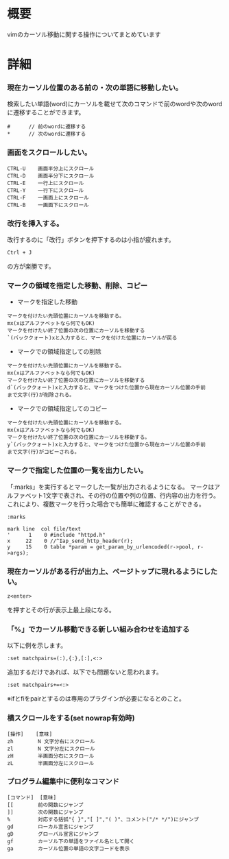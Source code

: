 # 概要
vimのカーソル移動に関する操作についてまとめています

# 詳細

### 現在カーソル位置のある前の・次の単語に移動したい。
検索したい単語(word)にカーソルを載せて次のコマンドで前のwordや次のwordに遷移することができます。
```
#      // 前のwordに遷移する
*      // 次のwordに遷移する
```


### 画面をスクロールしたい。 
```
CTRL-U    画面半分上にスクロール
CTRL-D    画面半分下にスクロール
CTRL-E    一行上にスクロール
CTRL-Y    一行下にスクロール
CTRL-F    一画面上にスクロール
CTRL-B    一画面下にスクロール
```

### 改行を挿入する。 
改行するのに「改行」ボタンを押下するのは小指が疲れます。
```
Ctrl + J
```
の方が楽勝です。

### マークの領域を指定した移動、削除、コピー 

- マークを指定した移動
```
マークを付けたい先頭位置にカーソルを移動する。
mx(xはアルファベットなら何でもOK)
マークを付けたい終了位置の次の位置にカーソルを移動する
`(バッククォート)xと入力すると、マークを付けた位置にカーソルが戻る
```

- マークでの領域指定しての削除
```
マークを付けたい先頭位置にカーソルを移動する。
mx(xはアルファベットなら何でもOK)
マークを付けたい終了位置の次の位置にカーソルを移動する
d`(バッククォート)xと入力すると、マークをつけた位置から現在カーソル位置の手前
まで文字(行)が削除される。
```

- マークでの領域指定してのコピー
```
マークを付けたい先頭位置にカーソルを移動する。
mx(xはアルファベットなら何でもOK)
マークを付けたい終了位置の次の位置にカーソルを移動する。
y`(バッククォート)xと入力すると、マークをつけた位置から現在カーソル位置の手前
まで文字(行)がコピーされる。
```

### マークで指定した位置の一覧を出力したい。 

「:marks」を実行するとマークした一覧が出力されるようになる。 マークはアルファベット1文字で表され、その行の位置や列の位置、行内容の出力を行う。 これにより、複数マークを行った場合でも簡単に確認することができる。
```
:marks

mark line  col file/text
'      1    0 #include "httpd.h"
x     22    0 //^Iap_send_http_header(r);
y     15    0 table *param = get_param_by_urlencoded(r->pool, r->args);
```

### 現在カーソルがある行が出力上、ページトップに現れるようにしたい。 
```
z<enter>
```
を押すとその行が表示上最上段になる。

### 「%」でカーソル移動できる新しい組み合わせを追加する 
以下に例を示します。
```
:set matchpairs=(:),{:},[:],<:>
```

追加するだけであれば、以下でも問題ないと思われます。
```
:set matchpairs+=<:>
```

※ifとfiをpairとするのは専用のプラグインが必要になるとのこと。

### 横スクロールをする(set nowrap有効時) 
```
[操作]    [意味]
zh        N 文字分右にスクロール 
zl        N 文字分左にスクロール 
zH        半画面分右にスクロール 
zL        半画面分左にスクロール 
```

### プログラム編集中に便利なコマンド 
```
[コマンド]  [意味]
[[        前の関数にジャンプ 
]]        次の関数にジャンプ 
%         対応する括弧"{ }","[ ]","( )"、コメント("/* */")にジャンプ 
gd        ローカル宣言にジャンプ 
gD        グローバル宣言にジャンプ 
gf        カーソル下の単語をファイル名として開く 
ga        カーソル位置の単語の文字コードを表示
```
